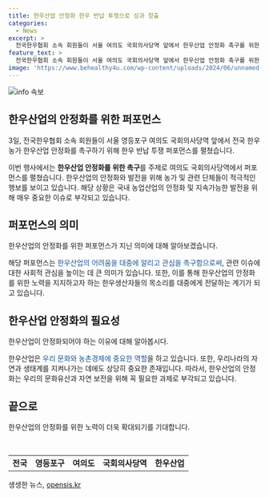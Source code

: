 ```yaml
---
title: 한우산업 안정화 한우 반납 투쟁으로 성과 창출
categories:
  - News
excerpt: >
  전국한우협회 소속 회원들이 서울 여의도 국회의사당역 앞에서 한우산업 안정화 촉구를 위한 반납 투쟁 퍼포먼스를 펼치고 있습니다.
feature_text: >
  전국한우협회 소속 회원들이 서울 여의도 국회의사당역 앞에서 한우산업 안정화 촉구를 위한 반납 투쟁 퍼포먼스를 펼치고 있습니다.
image: 'https://www.behealthy4u.com/wp-content/uploads/2024/06/unnamed-file.png'
---
```


<p><img src="https://www.behealthy4u.com/wp-content/uploads/2024/06/unnamed-file.png" alt="info 속보" /></p>

<h2 data-ke-size="size26">한우산업의 안정화를 위한 퍼포먼스</h2>

<p data-ke-size="size16">3일, 전국한우협회 소속 회원들이 서울 영등포구 여의도 국회의사당역 앞에서 전국 한우농가 한우산업 안정화를 촉구하기 위해 한우 반납 투쟁 퍼포먼스를 펼쳤습니다.</p>

<p>이번 행사에서는 <b>한우산업 안정화를 위한 촉구</b>를 주제로 여의도 국회의사당역에서 퍼포먼스를 펼쳤습니다. 한우산업의 안정화와 발전을 위해 농가 및 관련 단체들이 적극적인 행보를 보이고 있습니다. 해당 상황은 국내 농업산업의 안정화 및 지속가능한 발전을 위해 매우 중요한 이슈로 부각되고 있습니다.</p>

<h2 data-ke-size="size26">퍼포먼스의 의미</h2>

<p data-ke-size="size16">한우산업의 안정화를 위한 퍼포먼스가 지닌 의미에 대해 알아보겠습니다.</p>

<p>해당 퍼포먼스는 <span style="color: #1a5490;">한우산업의 어려움을 대중에 알리고 관심을 촉구함으로써</span>, 관련 이슈에 대한 사회적 관심을 높이는 데 큰 의미가 있습니다. 또한, 이를 통해 한우산업의 안정화를 위한 노력을 지지하고자 하는 한우생산자들의 목소리를 대중에게 전달하는 계기가 되고 있습니다.</p>

<h2 data-ke-size="size26">한우산업 안정화의 필요성</h2>

<p data-ke-size="size16">한우산업이 안정화되어야 하는 이유에 대해 알아봅시다.</p>

<p>한우산업은 <span style="color: #1a5490;">우리 문화와 농촌경제에 중요한 역할</span>을 하고 있습니다. 또한, 우리나라의 자연과 생태계를 지켜나가는 데에도 상당히 중요한 존재입니다. 따라서, 한우산업의 안정화는 우리의 문화유산과 자연 보전을 위해 꼭 필요한 과제로 부각되고 있습니다.</p>

<h2 data-ke-size="size26">끝으로</h2>

<p data-ke-size="size16">한우산업의 안정화를 위한 노력이 더욱 확대되기를 기대합니다.</p>

<p data-ke-size="size16">&nbsp;</p>

<table>
    <tbody>
        <tr>
            <td style="text-align: center; height: 17px;"><b>전국</b></td>
            <td style="text-align: center; height: 17px;"><b>영등포구</b></td>
            <td style="text-align: center; height: 17px;"><b>여의도</b></td>
            <td style="text-align: center; height: 17px;"><b>국회의사당역</b></td>
            <td style="text-align: center; height: 17px;"><b>한우산업</b></td>
        </tr>
    </tbody>
</table>
생생한 뉴스, <a href="https://opensis.kr" rel="dofollow">opensis.kr</a>


